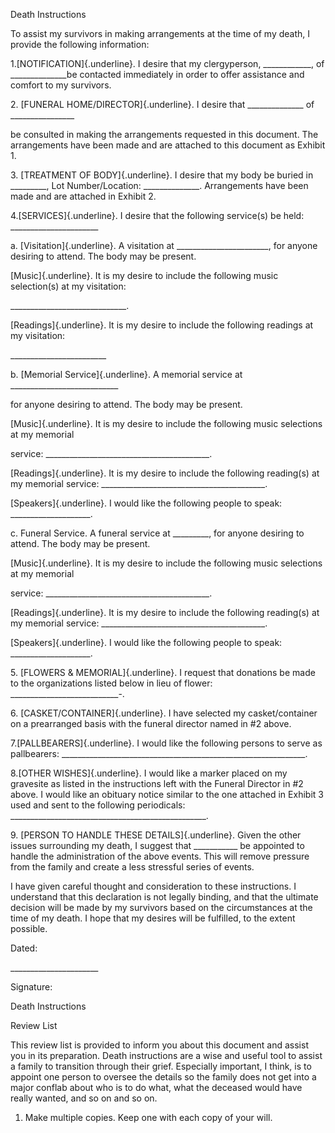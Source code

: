 Death Instructions

To assist my survivors in making arrangements at the time of my death, I
provide the following information:

1.[NOTIFICATION]{.underline}. I desire that my clergyperson,
\_\_\_\_\_\_\_\_\_\_\_\_, of \_\_\_\_\_\_\_\_\_\_\_\_\_\_be contacted
immediately in order to offer assistance and comfort to my survivors.

2\. [FUNERAL HOME/DIRECTOR]{.underline}. I desire that
\_\_\_\_\_\_\_\_\_\_\_\_\_\_ of \_\_\_\_\_\_\_\_\_\_\_\_\_\_\_\_

be consulted in making the arrangements requested in this document. The
arrangements have been made and are attached to this document as Exhibit
1.

3\. [TREATMENT OF BODY]{.underline}. I desire that my body be buried in
\_\_\_\_\_\_\_\_\_, Lot Number/Location: \_\_\_\_\_\_\_\_\_\_\_\_\_\_.
Arrangements have been made and are attached in Exhibit 2.

4.[SERVICES]{.underline}. I desire that the following service(s) be
held: \_\_\_\_\_\_\_\_\_\_\_\_\_\_\_\_\_\_\_\_\_\_

a\. [Visitation]{.underline}. A visitation at
\_\_\_\_\_\_\_\_\_\_\_\_\_\_\_\_\_\_\_\_\_\_\_, for anyone desiring to
attend. The body may be present.

[Music]{.underline}. It is my desire to include the following music
selection(s) at my visitation:

\_\_\_\_\_\_\_\_\_\_\_\_\_\_\_\_\_\_\_\_\_\_\_\_\_\_\_\_\_.

[Readings]{.underline}. It is my desire to include the following
readings at my visitation:

\_\_\_\_\_\_\_\_\_\_\_\_\_\_\_\_\_\_\_\_\_\_\_\_

b\. [Memorial Service]{.underline}. A memorial service at
\_\_\_\_\_\_\_\_\_\_\_\_\_\_\_\_\_\_\_\_\_\_\_\_\_\_\_

for anyone desiring to attend. The body may be present.

[Music]{.underline}. It is my desire to include the following music
selections at my memorial

service:
\_\_\_\_\_\_\_\_\_\_\_\_\_\_\_\_\_\_\_\_\_\_\_\_\_\_\_\_\_\_\_\_\_\_\_\_\_\_\_\_\_.

[Readings]{.underline}. It is my desire to include the following
reading(s) at my memorial service:
\_\_\_\_\_\_\_\_\_\_\_\_\_\_\_\_\_\_\_\_\_\_\_\_\_\_\_\_\_\_\_\_\_\_\_\_\_\_\_\_\_.

[Speakers]{.underline}. I would like the following people to speak:
\_\_\_\_\_\_\_\_\_\_\_\_\_\_\_\_\_\_\_\_.

c\. Funeral Service. A funeral service at \_\_\_\_\_\_\_\_\_, for anyone
desiring to attend. The body may be present.

[Music]{.underline}. It is my desire to include the following music
selections at my memorial

service:
\_\_\_\_\_\_\_\_\_\_\_\_\_\_\_\_\_\_\_\_\_\_\_\_\_\_\_\_\_\_\_\_\_\_\_\_\_\_\_\_\_.

[Readings]{.underline}. It is my desire to include the following
reading(s) at my memorial service:
\_\_\_\_\_\_\_\_\_\_\_\_\_\_\_\_\_\_\_\_\_\_\_\_\_\_\_\_\_\_\_\_\_\_\_\_\_\_\_\_\_.

[Speakers]{.underline}. I would like the following people to speak:
\_\_\_\_\_\_\_\_\_\_\_\_\_\_\_\_\_\_\_\_.

5\. [FLOWERS & MEMORIAL]{.underline}. I request that donations be made
to the organizations listed below in lieu of flower:
\_\_\_\_\_\_\_\_\_\_\_\_\_\_\_\_\_\_\_\_\_\_\_\_\_\_\_-.

6\. [CASKET/CONTAINER]{.underline}. I have selected my casket/container
on a prearranged basis with the funeral director named in #2 above.

7.[PALLBEARERS]{.underline}. I would like the following persons to serve
as pallbearers:
\_\_\_\_\_\_\_\_\_\_\_\_\_\_\_\_\_\_\_\_\_\_\_\_\_\_\_\_\_\_\_\_\_\_\_\_\_\_\_\_\_\_\_\_\_\_\_\_\_\_\_\_\_\_\_\_\_\_\_\_\_.

8.[OTHER WISHES]{.underline}. I would like a marker placed on my
gravesite as listed in the instructions left with the Funeral Director
in #2 above. I would like an obituary notice similar to the one attached
in Exhibit 3 used and sent to the following periodicals:
\_\_\_\_\_\_\_\_\_\_\_\_\_\_\_\_\_\_\_\_\_\_\_\_\_\_\_\_\_\_\_\_\_\_\_\_\_\_\_\_\_\_\_\_\_\_\_\_\_.

9\. [PERSON TO HANDLE THESE DETAILS]{.underline}. Given the other issues
surrounding my death, I suggest that \_\_\_\_\_\_\_\_\_\_\_ be appointed
to handle the administration of the above events. This will remove
pressure from the family and create a less stressful series of events.

I have given careful thought and consideration to these instructions. I
understand that this declaration is not legally binding, and that the
ultimate decision will be made by my survivors based on the
circumstances at the time of my death. I hope that my desires will be
fulfilled, to the extent possible.

Dated:

\_\_\_\_\_\_\_\_\_\_\_\_\_\_\_\_\_\_\_\_\_\_

Signature:

Death Instructions

Review List

This review list is provided to inform you about this document and
assist you in its preparation. Death instructions are a wise and useful
tool to assist a family to transition through their grief. Especially
important, I think, is to appoint one person to oversee the details so
the family does not get into a major conflab about who is to do what,
what the deceased would have really wanted, and so on and so on.

1.  Make multiple copies. Keep one with each copy of your will.
